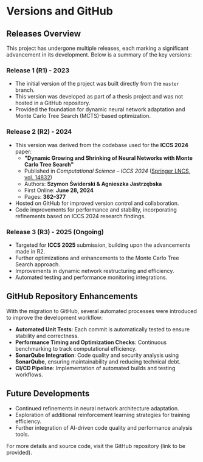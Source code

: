 # Versions and GitHub

## Releases Overview

This project has undergone multiple releases, each marking a significant advancement in its development. Below is a summary of the key versions:

### **Release 1 (R1) - 2023**
- The initial version of the project was built directly from the `master` branch.
- This version was developed as part of a thesis project and was not hosted in a GitHub repository.
- Provided the foundation for dynamic neural network adaptation and Monte Carlo Tree Search (MCTS)-based optimization.

### **Release 2 (R2) - 2024**
- This version was derived from the codebase used for the **ICCS 2024** paper:
  - **"Dynamic Growing and Shrinking of Neural Networks with Monte Carlo Tree Search"**
  - Published in *Computational Science – ICCS 2024* ([Springer LNCS, vol. 14832](https://link.springer.com/chapter/10.1007/978-3-031-63749-0_25))
  - Authors: **Szymon Świderski & Agnieszka Jastrzębska**
  - First Online: **June 28, 2024**
  - Pages: **362–377**
- Hosted on GitHub for improved version control and collaboration.
- Code improvements for performance and stability, incorporating refinements based on ICCS 2024 research findings.

### **Release 3 (R3) - 2025 (Ongoing)**
- Targeted for **ICCS 2025** submission, building upon the advancements made in R2.
- Further optimizations and enhancements to the Monte Carlo Tree Search approach.
- Improvements in dynamic network restructuring and efficiency.
- Automated testing and performance monitoring integrations.

## **GitHub Repository Enhancements**
With the migration to GitHub, several automated processes were introduced to improve the development workflow:

- **Automated Unit Tests**: Each commit is automatically tested to ensure stability and correctness.
- **Performance Timing and Optimization Checks**: Continuous benchmarking to track computational efficiency.
- **SonarQube Integration**: Code quality and security analysis using **SonarQube**, ensuring maintainability and reducing technical debt.
- **CI/CD Pipeline**: Implementation of automated builds and testing workflows.

## **Future Developments**
- Continued refinements in neural network architecture adaptation.
- Exploration of additional reinforcement learning strategies for training efficiency.
- Further integration of AI-driven code quality and performance analysis tools.

For more details and source code, visit the GitHub repository (link to be provided).